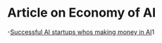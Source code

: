 # Article on Economy of AI
 -[Successful AI startups whos making money in AI](https://towardsdatascience.com/the-secrets-of-successful-ai-startups-whos-making-money-in-ai-part-ii-207fea92a8d5)1
